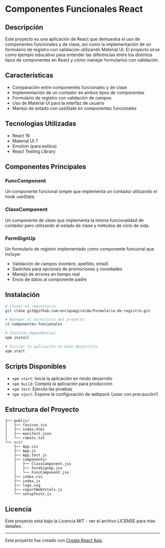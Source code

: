 # Componentes Funcionales React

## Descripción

Este proyecto es una aplicación de React que demuestra el uso de componentes funcionales y de clase, así como la implementación de un formulario de registro con validación utilizando Material UI. El proyecto sirve como ejemplo educativo para entender las diferencias entre los distintos tipos de componentes en React y cómo manejar formularios con validación.

## Características

- Comparación entre componentes funcionales y de clase
- Implementación de un contador en ambos tipos de componentes
- Formulario de registro con validación de campos
- Uso de Material UI para la interfaz de usuario
- Manejo de estado con useState en componentes funcionales

## Tecnologías Utilizadas

- React 19
- Material UI 7
- Emotion (para estilos)
- React Testing Library

## Componentes Principales

### FuncComponent

Un componente funcional simple que implementa un contador utilizando el hook useState.

### ClassComponent

Un componente de clase que implementa la misma funcionalidad de contador pero utilizando el estado de clase y métodos de ciclo de vida.

### FormSignUp

Un formulario de registro implementado como componente funcional que incluye:
- Validación de campos (nombre, apellido, email)
- Switches para opciones de promociones y novedades
- Manejo de errores en tiempo real
- Envío de datos al componente padre

## Instalación

```bash
# Clonar el repositorio
git clone git@github.com:enriquegiraldo/Formulario-de-registro.git

# Navegar al directorio del proyecto
cd componentes-funcionales

# Instalar dependencias
npm install

# Iniciar la aplicación en modo desarrollo
npm start
```

## Scripts Disponibles

- `npm start`: Inicia la aplicación en modo desarrollo
- `npm build`: Compila la aplicación para producción
- `npm test`: Ejecuta las pruebas
- `npm eject`: Expone la configuración de webpack (¡usar con precaución!)

## Estructura del Proyecto

```
├── public/
│   ├── favicon.ico
│   ├── index.html
│   ├── manifest.json
│   └── robots.txt
└── src/
    ├── App.css
    ├── App.js
    ├── App.test.js
    ├── components/
    │   ├── ClassComponent.jsx
    │   ├── FormSignUp.jsx
    │   └── FuncComponent.jsx
    ├── index.css
    ├── index.js
    ├── logo.svg
    ├── reportWebVitals.js
    └── setupTests.js
```

## Licencia

Este proyecto está bajo la Licencia MIT - ver el archivo LICENSE para más detalles.

---

Este proyecto fue creado con [Create React App](https://github.com/facebook/create-react-app).
